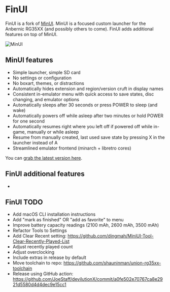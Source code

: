 # FinUI

FinUI is a fork of [MinUI](https://github.com/shauninman/union-minui). MinUI is a
focused custom launcher for the Anbernic RG35XX (and possibly others to come). FinUI
adds additional features on top of MinUI.

![MinUI](./github/minui-menu-gbc.png)

## MinUI features

- Simple launcher, simple SD card
- No settings or configuration
- No boxart, themes, or distractions
- Automatically hides extension
  and region/version cruft in
  display names
- Consistent in-emulator menu with
  quick access to save states, disc
  changing, and emulator options
- Automatically sleeps after 30 seconds
  or press POWER to sleep (and wake)
- Automatically powers off while asleep
  after two minutes or hold POWER for
  one second
- Automatically resumes right where
  you left off if powered off while
  in-game, manually or while asleep
- Resume from manually created, last
  used save state by pressing X in
  the launcher instead of A
- Streamlined emulator frontend
  (minarch + libretro cores)

You can [grab the latest version here](https://github.com/shauninman/union-minui/releases).

## FinUI additional features

-

## FinUI TODO

- Add macOS CLI installation instructions
- Add "mark as finished" OR "add as favorite" to menu
- Improve battery capacity readings (2100 mAh, 2600 mAh, 3500 mAh)
- Refactor Tools to Settings
- Add Clear Recent setting: <https://github.com/dingmah/MiniUI-Tool-Clear-Recently-Played-List>
- Adjust recently played count
- Adjust overclocking
- Include extras in release by default
- Move toolchain to repo:  <https://github.com/shauninman/union-rg35xx-toolchain>
- Release using GitHub action: <https://github.com/JoeStaff/devilutionX/commit/a0fe502e70767ca8e2921d5580d4d4dec9e15cc1>
